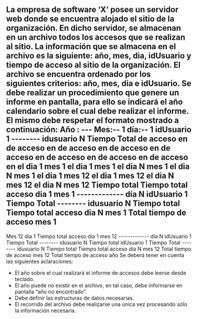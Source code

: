 La empresa de software ‘X’ posee un servidor web donde se encuentra alojado el sitio de la organización. En dicho servidor, se almacenan en un archivo todos los accesos que se realizan al sitio.
La información que se almacena en el archivo es la siguiente: año, mes, dia, idUsuario y tiempo de acceso al sitio de la organización. El archivo se encuentra ordenado por los siguientes criterios: año, mes, dia e idUsuario.
Se debe realizar un procedimiento que genere un informe en pantalla, para ello se indicará el año calendario sobre el cual debe realizar el informe. El mismo debe respetar el formato mostrado a continuación:
Año : --- Mes:-- 1
día:-- 1
idUsuario 1 -------- idusuario N
Tiempo Total
de acceso en de acceso en
de acceso en de acceso en
de acceso en de acceso en
de acceso en de acceso en
el dia 1 mes 1 el dia 1 mes 1
el dia N mes 1 el dia N mes 1
el dia 1 mes 12 el dia 1 mes 12
el dia N mes 12 el dia N mes 12
Tiempo total Tiempo total acceso dia 1 mes 1
------------- día N
idUsuario 1 Tiempo Total --------
idusuario N Tiempo total
Tiempo total acceso dia N mes 1 Total tiempo de acceso mes 1
------
Mes 12
día 1
Tiempo total acceso dia 1 mes 12 -------------
día N
idUsuario 1 Tiempo Total --------
idusuario N Tiempo total
idUsuario 1 Tiempo Total --------
idusuario N Tiempo total
Tiempo total acceso dia N mes 12 Total tiempo de acceso mes 12
Total tiempo de acceso año
Se deberá tener en cuenta las siguientes aclaraciones:
- El año sobre el cual realizará el informe de accesos debe leerse desde teclado.
- El año puede no existir en el archivo, en tal caso, debe informarse en pantalla “año no
encontrado”.
- Debe definir las estructuras de datos necesarias.
- El recorrido del archivo debe realizarse una única vez procesando sólo la información
necesaria.